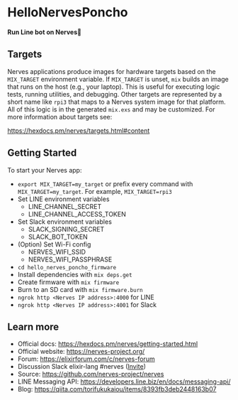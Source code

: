 # HelloNervesPoncho

**Run Line bot on Nerves🚀**

## Targets

Nerves applications produce images for hardware targets based on the
`MIX_TARGET` environment variable. If `MIX_TARGET` is unset, `mix` builds an
image that runs on the host (e.g., your laptop). This is useful for executing
logic tests, running utilities, and debugging. Other targets are represented by
a short name like `rpi3` that maps to a Nerves system image for that platform.
All of this logic is in the generated `mix.exs` and may be customized. For more
information about targets see:

https://hexdocs.pm/nerves/targets.html#content

## Getting Started

To start your Nerves app:
  * `export MIX_TARGET=my_target` or prefix every command with
    `MIX_TARGET=my_target`. For example, `MIX_TARGET=rpi3`
  * Set LINE environment variables
    * LINE_CHANNEL_SECRET
    * LINE_CHANNEL_ACCESS_TOKEN
  * Set Slack environment variables
    * SLACK_SIGNING_SECRET
    * SLACK_BOT_TOKEN
  * (Option) Set Wi-Fi config
    * NERVES_WIFI_SSID
    * NERVES_WIFI_PASSPHRASE
  * `cd hello_nerves_poncho_firmware`
  * Install dependencies with `mix deps.get`
  * Create firmware with `mix firmware`
  * Burn to an SD card with `mix firmware.burn`
  * `ngrok http <Nerves IP address>:4000` for LINE
  * `ngrok http <Nerves IP address>:4001` for Slack

## Learn more

  * Official docs: https://hexdocs.pm/nerves/getting-started.html
  * Official website: https://nerves-project.org/
  * Forum: https://elixirforum.com/c/nerves-forum
  * Discussion Slack elixir-lang #nerves ([Invite](https://elixir-slackin.herokuapp.com/))
  * Source: https://github.com/nerves-project/nerves
  * LINE Messaging API: https://developers.line.biz/en/docs/messaging-api/
  * Blog: https://qiita.com/torifukukaiou/items/8393fb3deb2448163b07
